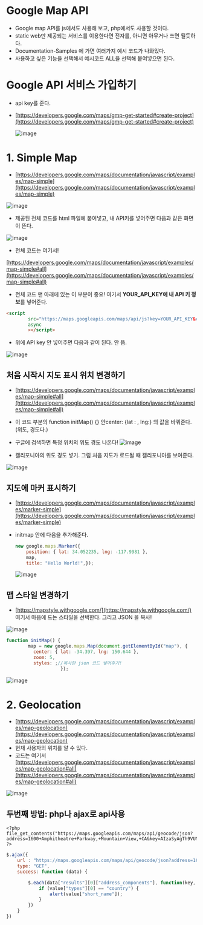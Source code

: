 # Google Map API

- Google map API를 js에서도 사용해 보고, php에서도 사용할 것이다.
- static web만 제공되는 서비스를 이용한다면 전자를, 아니면 아무거나 쓰면 될듯하다.
- Documentation-Samples 에 가면 여러가지 예시 코드가 나와있다.
- 사용하고 싶은 기능을 선택해서 예시코드 ALL을 선택해 붙여넣으면 된다. 

# Google API 서비스 가입하기

- api key를 준다. 

- [https://developers.google.com/maps/gmp-get-started#create-project](https://developers.google.com/maps/gmp-get-started#create-project)

  ![image](https://user-images.githubusercontent.com/37058233/117194642-31adb000-ad99-11eb-9fce-ae8fa21408de.png)

# 1. Simple Map 

- [https://developers.google.com/maps/documentation/javascript/examples/map-simple](https://developers.google.com/maps/documentation/javascript/examples/map-simple)

![image](https://user-images.githubusercontent.com/37058233/117190743-a8947a00-ad94-11eb-9a37-e060026eb5a8.png)

- 제공된 전체 코드를 html 파일에 붙여넣고, 내 API키를 넣어주면 다음과 같은 화면이 뜬다. 

![image](https://user-images.githubusercontent.com/37058233/117081156-2d7b8700-acf4-11eb-9f60-dc4715816b27.png)

- 전체 코드는 여기서!

[https://developers.google.com/maps/documentation/javascript/examples/map-simple#all](https://developers.google.com/maps/documentation/javascript/examples/map-simple#all)

- 전체 코드 맨 아래에 있는 이 부분이 중요! 여기서 **YOUR_API_KEY에 내 API 키 정보**를 넣어준다.

```html
<script
        src="https://maps.googleapis.com/maps/api/js?key=YOUR_API_KEY&callback=initMap&libraries=&v=weekly"
        async
        ></script>
```

- 위에 API key 안 넣어주면 다음과 같이 된다. 안 뜸.

![image](https://user-images.githubusercontent.com/37058233/117193831-2f972180-ad98-11eb-94c0-8249284e33b8.png)

## **처음 시작시 지도 표시 위치 변경하기**

- [https://developers.google.com/maps/documentation/javascript/examples/map-simple#all](https://developers.google.com/maps/documentation/javascript/examples/map-simple#all) 
- 이 코드 부분의 function initMap() {} 안center: {lat : , lng:} 의 값을 바꿔준다. (위도, 경도다.)
- 구글에 검색하면 특정 위치의 위도 경도 나온다! ![image](https://user-images.githubusercontent.com/37058233/117192928-222d6780-ad97-11eb-93f1-36e426cbe971.png)

- 캘리포니아의 위도 경도 넣기. 그럼 처음 지도가 로드될 때 캘리포니아를 보여준다.

![image](https://user-images.githubusercontent.com/37058233/117194964-92d58380-ad99-11eb-84fd-89299a070fda.png)

## **지도에 마커 표시하기**

- [https://developers.google.com/maps/documentation/javascript/examples/marker-simple](https://developers.google.com/maps/documentation/javascript/examples/marker-simple)

- initmap 안에 다음을 추가해준다.

  ```javascript
  new google.maps.Marker({
      position: { lat: 34.052235, lng: -117.9981 },
      map,
      title: "Hello World!",});
  ```

  ![image](https://user-images.githubusercontent.com/37058233/117196125-f7451280-ad9a-11eb-8051-56d5368c4145.png)

## **맵 스타일 변경하기**

- [https://mapstyle.withgoogle.com/](https://mapstyle.withgoogle.com/) 여기서 마음에 드는 스타일을 선택한다. 그리고 JSON 을 복사!

![image](https://user-images.githubusercontent.com/37058233/117196473-60c52100-ad9b-11eb-871c-6025336854cb.png)

```javascript
function initMap() {
        map = new google.maps.Map(document.getElementById("map"), {
          center: { lat: -34.397, lng: 150.644 },
          zoom: 5,
          styles: ;//복사한 json 코드 넣어주기!
                    });
```

![image](https://user-images.githubusercontent.com/37058233/117196767-c2858b00-ad9b-11eb-921e-2de0f3d41981.png)

# 2. Geolocation

- [https://developers.google.com/maps/documentation/javascript/examples/map-geolocation](https://developers.google.com/maps/documentation/javascript/examples/map-geolocation)
- 현재 사용자의 위치를 알 수 있다.
- 코드는 여기서 [https://developers.google.com/maps/documentation/javascript/examples/map-geolocation#all](https://developers.google.com/maps/documentation/javascript/examples/map-geolocation#all)

![image](https://user-images.githubusercontent.com/37058233/117197493-bbab4800-ad9c-11eb-8ea6-d061d4b06372.png)

## 두번째 방법: php나 ajax로 api사용



```
<?php
file_get_contents("https://maps.googleapis.com/maps/api/geocode/json?address=1600+Amphitheatre+Parkway,+Mountain+View,+CA&key=AIzaSyAgTh9VUNLMrNef0PySILvqQTKK0Z__gKg")
?>
```



```javascript
$.ajax({
    url : "https://maps.googleapis.com/maps/api/geocode/json?address=1600+Amphitheatre+Parkway,+Mountain+View,+CA&key=AIzaSyAgTh9VUNLMrNef0PySILvqQTKK0Z__gKg",
    type: "GET",
    success: function (data) {

        $.each(data["results"][0]["address_components"], function(key, value) {
            if (value["types"][0] == "country") {
                alert(value["short_name"]);
            }
        })
    }
})
```

